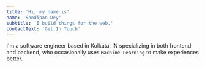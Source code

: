 ```yaml
---
title: 'Hi, my name is'
name: 'Sandipan Dey'
subtitle: 'I build things for the web.'
contactText: 'Get In Touch'
---
```


I'm a software engineer based in Kolkata, IN specializing in both frontend and backend, who occasionally uses `Machine Learning` to make experiences better.
